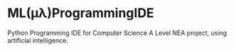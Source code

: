 # ML(μλ)ProgrammingIDE
Python Programming IDE for Computer Science A Level NEA project, using artificial intelligence.

